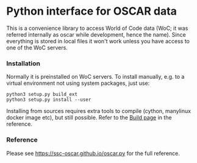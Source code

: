 # Python interface for OSCAR data


This is a convenience library to access World of Code data
(WoC; it was referred internally as oscar while development, hence the name). 
Since everything is stored in local files it won't work unless you have access 
to one of the WoC servers.

### Installation

Normally it is preinstalled on WoC servers. To install manually, 
e.g. to a virtual environment not using system packages, just use:

```shell
python3 setup.py build_ext
python3 setup.py install --user
```

Installing from sources requires extra tools to compile (cython, 
manylinux docker image etc), but still possible. Refer to the 
[Build page](https://ssc-oscar.github.io/oscar.py) in the reference.

### Reference

Please see <https://ssc-oscar.github.io/oscar.py> for the full reference.

